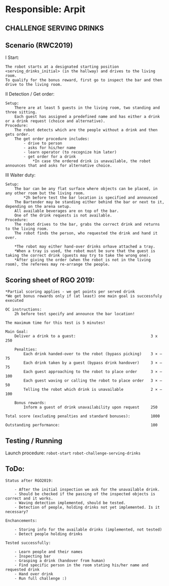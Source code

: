 # Responsible: Arpit

## CHALLENGE SERVING DRINKS

## Scenario (RWC2019)

I Start:

    The robot starts at a designated starting position <serving_drinks_initial> (in the hallway) and drives to the living room.
    To qualify for the bonus reward, first go to inspect the bar and then drive to the living room.

II Detection / Get order:

    Setup:
        There are at least 5 guests in the living room, two standing and three sitting.
        Each guest has assigned a predefined name and has either a drink or a drink request (choice and alternative).
    Procedure:
        The robot detects which are the people without a drink and then gets order.
        The get order procedure includes:
            - drive to person
            - asks for his/her name
            - learn operator (to recognize him later)
            - get order for a drink
                *In case the ordered drink is unavailable, the robot announces that and asks for alternative choice.

III Waiter duty:

    Setup:
        The bar can be any flat surface where objects can be placed, in any other room but the living room.
            *2h before test the bar location is specified and announced
        The Bartender may be standing either behind the bar or next to it, depending on the arena setup.
        All available beverages are on top of the bar.
        One of the drink requests is not available.
    Procedure:
        The robot drives to the bar, grabs the correct drink and returns to the living room.
        The robot finds the person, who requested the drink and hand it over.

        *The robot may either hand-over drinks orhave attached a tray.
        *When a tray is used, the robot must be sure that the guest is taking the correct drink (guests may try to take the wrong one).
        *After giving the order (when the robot is not in the living room), the referees may re-arrange the people.


## Scoring sheet of RGO 2019:

    *Partial scoring applies - we get points per served drink
    *We get bonus rewards only if (at least) one main goal is successfuly executed

    OC instructions:
        2h before test specify and announce the bar location!

    The maximum time for this test is 5 minutes!

    Main Goal:
        Deliver a drink to a guest:                                 3 x 250

        Penalties:
            Each drink handed-over to the robot (bypass picking)    3 × –75
            Each drink taken by a guest (bypass drink handover)     3 × –75
            Each guest approaching to the robot to place order      3 × –100
            Each guest waving or calling the robot to place order   3 × –50
            Telling the robot which drink is unavailable            2 × –100

        Bonus rewards:
            Inform a guest of drink unavailability upon request     250

    Total score (excluding penalties and standard bonuses):         1000

    Outstanding performance:                                        100


## Testing / Running

Launch procedure:
    ```
    robot-start
    ```
    ```
    robot-challenge-serving-drinks
    ```

## ToDo:

    Status after RGO2019:

        - After the initial inspection we ask for the unavailable drink.
        - Should be checked if the passing of the inspected objects is correct and it works.
        - Waving detection implemented, should be tested.
        - Detection of people, holding drinks not yet implemented. Is it necessary?

    Enchancements:

        - Storing info for the available drinks (implemented, not tested)
        - Detect people holding drinks

    Tested successfully:

        - Learn people and their names
        - Inspecting bar
        - Grasping a drink (handover from human)
        - Find specific person in the room stating his/her name and requested drink
        - Hand over drink
        - Run full challenge :)
